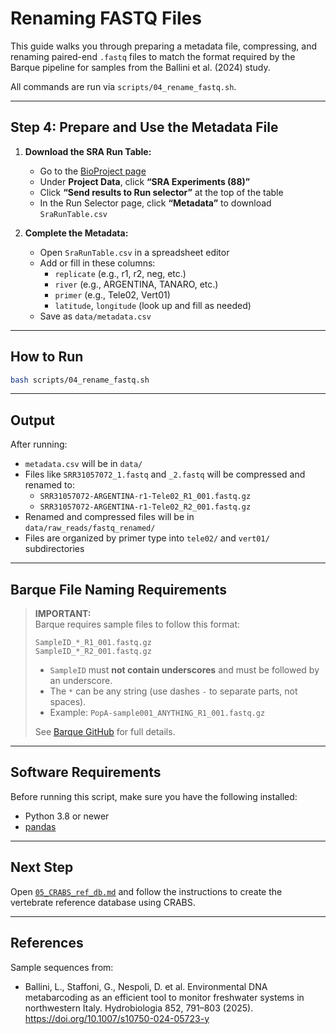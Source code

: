 # Renaming FASTQ Files

This guide walks you through preparing a metadata file, compressing, and renaming paired-end `.fastq` files to match the format required by the Barque pipeline for samples from the Ballini et al. (2024) study.

All commands are run via `scripts/04_rename_fastq.sh`.

---

## Step 4: Prepare and Use the Metadata File

1. **Download the SRA Run Table:**
   - Go to the [BioProject page](https://www.ncbi.nlm.nih.gov/bioproject/PRJNA1175355)
   - Under **Project Data**, click **“SRA Experiments (88)”**
   - Click **“Send results to Run selector”** at the top of the table
   - In the Run Selector page, click **“Metadata”** to download `SraRunTable.csv`

2. **Complete the Metadata:**
   - Open `SraRunTable.csv` in a spreadsheet editor
   - Add or fill in these columns:  
     - `replicate` (e.g., r1, r2, neg, etc.)
     - `river` (e.g., ARGENTINA, TANARO, etc.)
     - `primer` (e.g., Tele02, Vert01)
     - `latitude`, `longitude` (look up and fill as needed)
   - Save as `data/metadata.csv`

---

## How to Run

```bash
bash scripts/04_rename_fastq.sh
```

---

## Output

After running:
- `metadata.csv` will be in `data/`
- Files like `SRR31057072_1.fastq` and `_2.fastq` will be compressed and renamed to:
  - `SRR31057072-ARGENTINA-r1-Tele02_R1_001.fastq.gz`
  - `SRR31057072-ARGENTINA-r1-Tele02_R2_001.fastq.gz`
- Renamed and compressed files will be in `data/raw_reads/fastq_renamed/`
- Files are organized by primer type into `tele02/` and `vert01/` subdirectories

---

## Barque File Naming Requirements

> **IMPORTANT:**  
> Barque requires sample files to follow this format:
>
> ```
> SampleID_*_R1_001.fastq.gz  
> SampleID_*_R2_001.fastq.gz
> ```
> - `SampleID` must **not contain underscores** and must be followed by an underscore.
> - The `*` can be any string (use dashes `-` to separate parts, not spaces).
> - Example: `PopA-sample001_ANYTHING_R1_001.fastq.gz`
>
> See [Barque GitHub](https://github.com/enormandeau/barque) for full details.

---

## Software Requirements

Before running this script, make sure you have the following installed:

- Python 3.8 or newer
- [pandas](https://pandas.pydata.org/)

---

## Next Step

Open [`05_CRABS_ref_db.md`](05_CRABS_ref_db.md) and follow the instructions to create the vertebrate reference database using CRABS.

---
## References

Sample sequences from:
- Ballini, L., Staffoni, G., Nespoli, D. et al. Environmental DNA metabarcoding as an efficient tool to monitor freshwater systems in northwestern Italy. Hydrobiologia 852, 791–803 (2025). https://doi.org/10.1007/s10750-024-05723-y